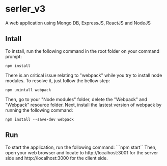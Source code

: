# serler_v3
A web application using Mongo DB, ExpressJS, ReactJS and NodeJS

## Intall
To install, run the following command in the root folder on your command prompt:
```
npm install
```
There is an critical issue relating to "webpack" while you try to install node modules. To resolve it, just follow the bellow step:
```
npm unintall webpack
```
Then, go to your "Node modules" folder, delete the "Webpack" and "Webpack" resource folder.
Next, install the lastest version of webpack by running the following command:
```
npm install --save-dev webpack
```

## Run
To start the application, run the following command:
```npm start``
Then, open your web browser and locate to http://localhost:3001 for the server side and http://localhost:3000 for the client side.
